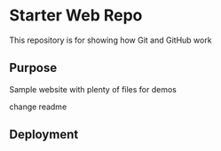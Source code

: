 # Starter Web Repo

This repository is for showing how Git and GitHub work

## Purpose

Sample website with plenty of files for demos

change readme

## Deployment